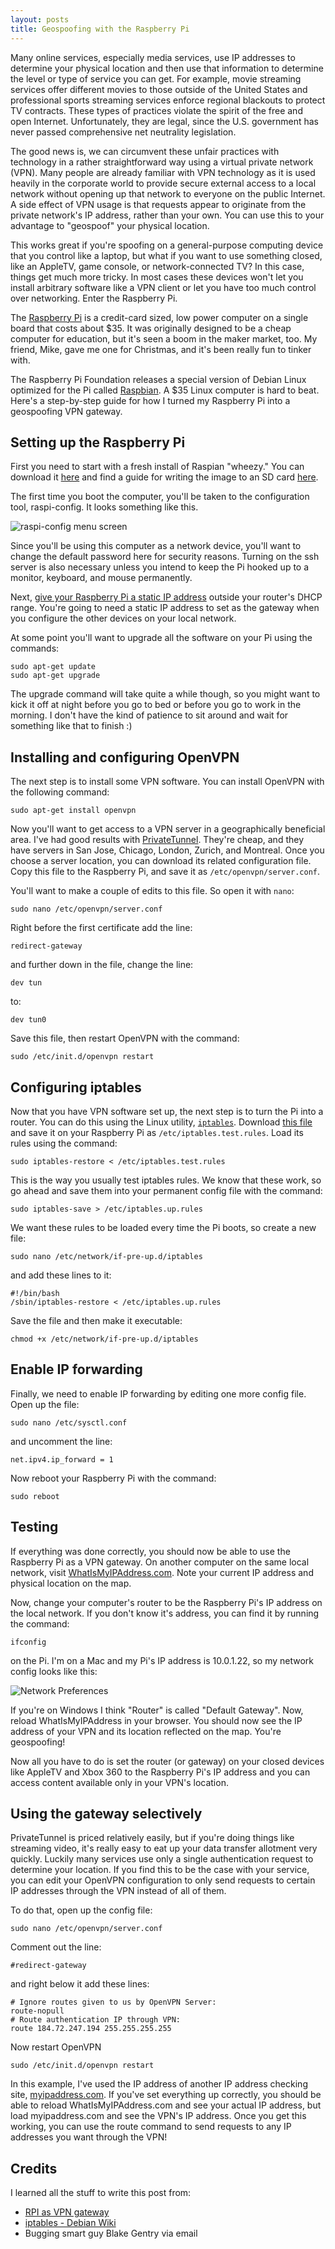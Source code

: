 ```yaml
---
layout: posts
title: Geospoofing with the Raspberry Pi
---
```


Many online services, especially media services, use IP addresses to determine your physical location and then use that information to determine the level or type of service you can get. For example, movie streaming services offer different movies to those outside of the United States and professional sports streaming services enforce regional blackouts to protect TV contracts. These types of practices violate the spirit of the free and open Internet. Unfortunately, they are legal, since the U.S. government has never passed comprehensive net neutrality legislation.

The good news is, we can circumvent these unfair practices with technology in a rather straightforward way using a virtual private network (VPN). Many people are already familiar with VPN technology as it is used heavily in the corporate world to provide secure external access to a local network without opening up that network to everyone on the public Internet. A side effect of VPN usage is that requests appear to originate from the private network's IP address, rather than your own. You can use this to your advantage to "geospoof" your physical location.

This works great if you're spoofing on a general-purpose computing device that you control like a laptop, but what if you want to use something closed, like an AppleTV, game console, or network-connected TV? In this case, things get much more tricky. In most cases these devices won't let you install arbitrary software like a VPN client or let you have too much control over networking. Enter the Raspberry Pi.

The [Raspberry Pi](http://www.raspberrypi.org/faqs) is a credit-card sized, low power computer on a single board that costs about $35. It was originally designed to be a cheap computer for education, but it's seen a boom in the maker market, too. My friend, Mike, gave me one for Christmas, and it's been really fun to tinker with.

The Raspberry Pi Foundation releases a special version of Debian Linux optimized for the Pi called [Raspbian](http://www.raspbian.org/). A $35 Linux computer is hard to beat. Here's a step-by-step guide for how I turned my Raspberry Pi into a geospoofing VPN gateway.

Setting up the Raspberry Pi
---------------------------

First you need to start with a fresh install of Raspian "wheezy." You can download it [here](http://www.raspberrypi.org/downloads) and find a guide for writing the image to an SD card [here](http://elinux.org/RPi_Easy_SD_Card_Setup).

The first time you boot the computer, you'll be taken to the configuration tool, raspi-config. It looks something like this.

![raspi-config menu screen](/images/raspi-config.png)

Since you'll be using this computer as a network device, you'll want to change the default password here for security reasons. Turning on the ssh server is also necessary unless you intend to keep the Pi hooked up to a monitor, keyboard, and mouse permanently.

Next, [give your Raspberry Pi a static IP address](http://www.raspberrypi-tutorials.co.uk/raspberry-pi-static-ip-address/) outside your router's DHCP range. You're going to need a static IP address to set as the gateway when you configure the other devices on your local network.

At some point you'll want to upgrade all the software on your Pi using the commands:

    sudo apt-get update
    sudo apt-get upgrade

The upgrade command will take quite a while though, so you might want to kick it off at night before you go to bed or before you go to work in the morning. I don't have the kind of patience to sit around and wait for something like that to finish :)

Installing and configuring OpenVPN
----------------------------------

The next step is to install some VPN software. You can install OpenVPN with the following command:

    sudo apt-get install openvpn

Now you'll want to get access to a VPN server in a geographically beneficial area. I've had good results with [PrivateTunnel](https://www.privatetunnel.com). They're cheap, and they have servers in San Jose, Chicago, London, Zurich, and Montreal. Once you choose a server location, you can download its related configuration file. Copy this file to the Raspberry Pi, and save it as `/etc/openvpn/server.conf`.

You'll want to make a couple of edits to this file. So open it with `nano`:

    sudo nano /etc/openvpn/server.conf

Right before the first certificate add the line:

    redirect-gateway

and further down in the file, change the line:

    dev tun

to:

    dev tun0

Save this file, then restart OpenVPN with the command:

    sudo /etc/init.d/openvpn restart

Configuring iptables
--------------------

Now that you have VPN software set up, the next step is to turn the Pi into a router. You can do this using the Linux utility, [`iptables`](http://wiki.debian.org/iptables). Download [this file](/share/iptables.test.rules) and save it on your Raspberry Pi as `/etc/iptables.test.rules`. Load its rules using the command:

    sudo iptables-restore < /etc/iptables.test.rules

This is the way you usually test iptables rules. We know that these work, so go ahead and save them into your permanent config file with the command:

    sudo iptables-save > /etc/iptables.up.rules

We want these rules to be loaded every time the Pi boots, so create a new file:

    sudo nano /etc/network/if-pre-up.d/iptables

and add these lines to it:

    #!/bin/bash
    /sbin/iptables-restore < /etc/iptables.up.rules

Save the file and then make it executable:

    chmod +x /etc/network/if-pre-up.d/iptables

Enable IP forwarding
--------------------

Finally, we need to enable IP forwarding by editing one more config file. Open up the file:

    sudo nano /etc/sysctl.conf

and uncomment the line:

    net.ipv4.ip_forward = 1

Now reboot your Raspberry Pi with the command:

    sudo reboot

Testing
-------

If everything was done correctly, you should now be able to use the Raspberry Pi as a VPN gateway. On another computer on the same local network, visit [WhatIsMyIPAddress.com](http://whatismyipaddress.com/). Note your current IP address and physical location on the map.

Now, change your computer's router to be the Raspberry Pi's IP address on the local network. If you don't know it's address, you can find it by running the command:

    ifconfig

on the Pi. I'm on a Mac and my Pi's IP address is 10.0.1.22, so my network config looks like this:

![Network Preferences](/images/network-config.png)

If you're on Windows I think "Router" is called "Default Gateway". Now, reload WhatIsMyIPAddress in your browser. You should now see the IP address of your VPN and its location reflected on the map. You're geospoofing!

Now all you have to do is set the router (or gateway) on your closed devices like AppleTV and Xbox 360 to the Raspberry Pi's IP address and you can access content available only in your VPN's location.

Using the gateway selectively
-----------------------------

PrivateTunnel is priced relatively easily, but if you're doing things like streaming video, it's really easy to eat up your data transfer allotment very quickly. Luckily many services use only a single authentication request to determine your location. If you find this to be the case with your service, you can edit your OpenVPN configuration to only send requests to certain IP addresses through the VPN instead of all of them.

To do that, open up the config file:

    sudo nano /etc/openvpn/server.conf

Comment out the line:

    #redirect-gateway

and right below it add these lines:

    # Ignore routes given to us by OpenVPN Server:
    route-nopull
    # Route authentication IP through VPN:
    route 184.72.247.194 255.255.255.255

Now restart OpenVPN

    sudo /etc/init.d/openvpn restart

In this example, I've used the IP address of another IP address checking site, [myipaddress.com](http://myipaddress.com). If you've set everything up correctly, you should be able to reload WhatIsMyIPAddress.com and see your actual IP address, but load myipaddress.com and see the VPN's IP address. Once you get this working, you can use the route command to send requests to any IP addresses you want through the VPN!

Credits
-------

I learned all the stuff to write this post from:

- [RPI as VPN gateway](http://www.raspberrypi.org/phpBB3/viewtopic.php?f=36&t=19350)
- [iptables - Debian Wiki](http://wiki.debian.org/iptables)
- Bugging smart guy Blake Gentry via email